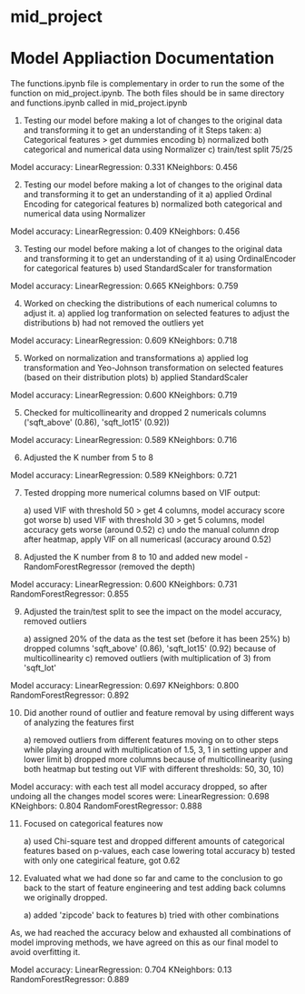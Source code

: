 # mid_project 

# Model Appliaction Documentation

The functions.ipynb file is complementary in order to run the some of the function on mid_project.ipynb. The both files should be in same directory and functions.ipynb called  in mid_project.ipynb

1. Testing our model before making a lot of changes to the original data and transforming it to get an understanding of it 
Steps taken: 
	a) Categorical features > get dummies encoding
	b) normalized both categorical and numerical data using Normalizer
	c) train/test split 75/25
	
Model accuracy: LinearRegression: 0.331
	 			KNeighbors: 0.456

2. Testing our model before making a lot of changes to the original data and transforming it to get an understanding of it 
	a) applied Ordinal Encoding for categorical features 
	b) normalized both categorical and numerical data using Normalizer
	
Model accuracy: LinearRegression: 0.409
	 			KNeighbors: 0.456	

3. Testing our model before making a lot of changes to the original data and transforming it to get an understanding of it 
	a) using OrdinalEncoder for categorical features
	b) used StandardScaler for transformation

Model accuracy: LinearRegression: 0.665
	 			KNeighbors: 0.759	

	
4. Worked on checking the distributions of each numerical columns to adjust it.
	 a) applied log tranformation on selected features to adjust the 	distributions
	 b) had not removed the outliers yet
	 
Model accuracy: LinearRegression: 0.609
	 			KNeighbors: 0.718	 
				
5. Worked on normalization and transformations
	a) applied log transformation and Yeo-Johnson transformation on selected features (based on 	their distribution plots)
	b) applied StandardScaler 
	
Model accuracy: LinearRegression: 0.600
	 			KNeighbors: 0.719
				
5. Checked for multicollinearity and dropped 2 numericals columns ('sqft_above' (0.86), 	'sqft_lot15' (0.92))

Model accuracy: LinearRegression: 0.589
	 			KNeighbors: 0.716
				
				
6. Adjusted the K number from 5 to 8

Model accuracy: LinearRegression: 0.589
	 			KNeighbors: 0.721
				
7. Tested dropping more numerical columns based on VIF output:

	a) used VIF with threshold 50 > get 4 columns, model accuracy score got worse
	b) used VIF with threshold 30 > get 5 columns, model accuracy gets worse (around 0.52)
	c) undo the manual column drop after heatmap, apply VIF on all numericasl (accuracy around 	0.52)
	
8. Adjusted the K number from 8 to 10 and added new model - RandomForestRegressor (removed 	the depth)

Model accuracy: LinearRegression: 0.600
	 			KNeighbors: 0.731
				RandomForestRegressor: 0.855
				
				
9. Adjusted the train/test split to see the impact on the model accuracy, removed outliers
	
	a) assigned 20% of the data as the test set (before it has been 25%)
	b) dropped columns 'sqft_above' (0.86), 'sqft_lot15' (0.92) because of multicollinearity
	c) removed outliers (with multiplication of 3) from 'sqft_lot'
	
Model accuracy: LinearRegression: 0.697
	 			KNeighbors: 0.800
				RandomForestRegressor: 0.892
				
10. Did another round of outlier and feature removal by using different ways of analyzing the features first
	
	a) removed outliers from different features moving on to other steps while playing around with 	multiplication of 1.5, 3, 1 in setting upper and lower limit
	b) dropped more columns because of multicollinearity (using both heatmap but testing out VIF with 	different thresholds: 50, 30, 10)
	
Model accuracy: with each test all model accuracy dropped, so after undoing all the changes model scores were:
				LinearRegression: 0.698
	 			KNeighbors: 0.804
				RandomForestRegressor: 0.888
	

11. Focused on categorical features now
	
	a) used Chi-square test and dropped different amounts of categorical features based on p-values, 	each case lowering total accuracy
	b) tested with only one categirical feature, got 0.62
	
12. Evaluated what we had done so far and came to the conclusion to go back to the start of feature engineering and test adding back columns we originally dropped.

	a) added 'zipcode' back to features
	b) tried with other combinations
	
As, we had reached the accuracy below and exhausted all combinations of model improving methods, we have agreed on this as our final model to avoid overfitting it.

Model accuracy: LinearRegression: 0.704
	 			KNeighbors: 0.13
				RandomForestRegressor: 0.889
